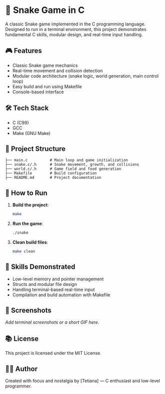 # 🐍 Snake Game in C

A classic Snake game implemented in the C programming language. Designed to run in a terminal environment, this project demonstrates fundamental C skills, modular design, and real-time input handling.

## 🎮 Features

- Classic Snake game mechanics
- Real-time movement and collision detection
- Modular code architecture (snake logic, world generation, main control loop)
- Easy build and run using Makefile
- Console-based interface

## 🛠️ Tech Stack

- C (C99)
- GCC
- Make (GNU Make)

## 📁 Project Structure

```
├── main.c          # Main loop and game initialization
├── snake.c/.h      # Snake movement, growth, and collisions
├── world.c/.h      # Game field and food generation
├── Makefile        # Build configuration
├── README.md       # Project documentation
```

## 🚀 How to Run

1. **Build the project**:
   ```bash
   make
   ```

2. **Run the game**:
   ```bash
   ./snake
   ```

3. **Clean build files**:
   ```bash
   make clean
   ```

## 🎯 Skills Demonstrated

- Low-level memory and pointer management
- Structs and modular file design
- Handling terminal-based real-time input
- Compilation and build automation with Makefile

## 📸 Screenshots

_Add terminal screenshots or a short GIF here._

## 📚 License

This project is licensed under the MIT License.

## 👨‍💻 Author

Created with focus and nostalgia by [Tetiana] — C enthusiast and low-level programmer.
